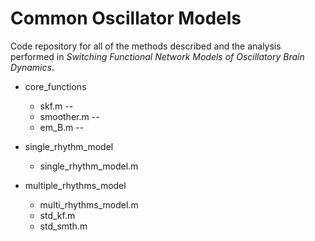 # Common Oscillator Models

Code repository for all of the methods described and the analysis performed in *Switching Functional Network Models of Oscillatory Brain Dynamics*.

* core_functions
  * skf.m --
  * smoother.m --
  * em_B.m --
  
* single_rhythm_model
  * single_rhythm_model.m
  
* multiple_rhythms_model
  * multi_rhythms_model.m
  * std_kf.m
  * std_smth.m
